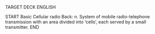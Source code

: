 TARGET DECK
ENGLISH

START
Basic
Cellular radio
Back: n. System of mobile radio-telephone transmission with an area divided into ‘cells’, each served by a small transmitter.
END
